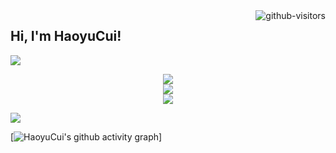 <a href="https://github.com/HaoyuCui/"> 
  <img align="right", src="https://komarev.com/ghpvc/?username=Haoyucui&label=Visitors&color=red&style=flat&logo=github%22%20alt=%22gtihub-visitors%22" alt="github-visitors"/> 
</a>

## Hi, I'm HaoyuCui!

<p>
<a href="https://blog.csdn.net/calvincui"><img src="https://img.shields.io/static/v1?label=Blog&message=CSDN&color=red"/></a>
</p>


<div align ="center"> <img src="https://github-readme-stats.vercel.app/api/top-langs/?username=haoyucui&layout=compact"/> </div>

<div align="center"> <img src="https://github-readme-stats.vercel.app/api?username=haoyucui"/> </div>

<div align="center"> <img src="https://github-readme-streak-stats.herokuapp.com/?user=haoyucui"/> </div>


![](https://activity-graph.herokuapp.com/graph?username=haoyucui&theme=github)

[![HaoyuCui's github activity graph](https://github-readme-activity-graph.vercel.app/graph?username=haoyucui&theme=github-compact)]
